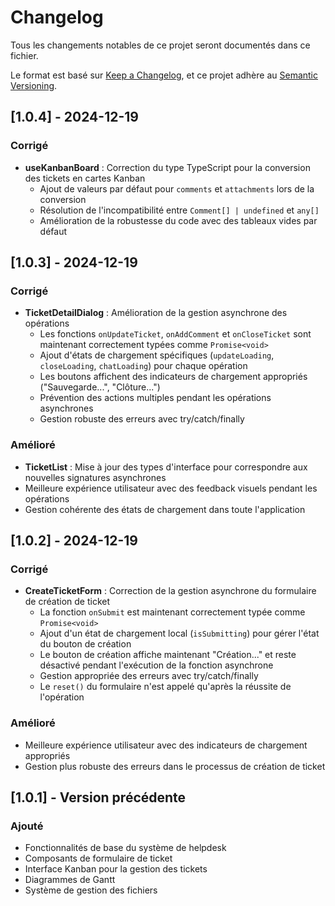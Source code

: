 # Changelog

Tous les changements notables de ce projet seront documentés dans ce fichier.

Le format est basé sur [Keep a Changelog](https://keepachangelog.com/fr/1.0.0/),
et ce projet adhère au [Semantic Versioning](https://semver.org/lang/fr/).

## [1.0.4] - 2024-12-19

### Corrigé
- **useKanbanBoard** : Correction du type TypeScript pour la conversion des tickets en cartes Kanban
  - Ajout de valeurs par défaut pour `comments` et `attachments` lors de la conversion
  - Résolution de l'incompatibilité entre `Comment[] | undefined` et `any[]`
  - Amélioration de la robustesse du code avec des tableaux vides par défaut

## [1.0.3] - 2024-12-19

### Corrigé
- **TicketDetailDialog** : Amélioration de la gestion asynchrone des opérations
  - Les fonctions `onUpdateTicket`, `onAddComment` et `onCloseTicket` sont maintenant correctement typées comme `Promise<void>`
  - Ajout d'états de chargement spécifiques (`updateLoading`, `closeLoading`, `chatLoading`) pour chaque opération
  - Les boutons affichent des indicateurs de chargement appropriés ("Sauvegarde...", "Clôture...")
  - Prévention des actions multiples pendant les opérations asynchrones
  - Gestion robuste des erreurs avec try/catch/finally

### Amélioré
- **TicketList** : Mise à jour des types d'interface pour correspondre aux nouvelles signatures asynchrones
- Meilleure expérience utilisateur avec des feedback visuels pendant les opérations
- Gestion cohérente des états de chargement dans toute l'application

## [1.0.2] - 2024-12-19

### Corrigé
- **CreateTicketForm** : Correction de la gestion asynchrone du formulaire de création de ticket
  - La fonction `onSubmit` est maintenant correctement typée comme `Promise<void>`
  - Ajout d'un état de chargement local (`isSubmitting`) pour gérer l'état du bouton de création
  - Le bouton de création affiche maintenant "Création..." et reste désactivé pendant l'exécution de la fonction asynchrone
  - Gestion appropriée des erreurs avec try/catch/finally
  - Le `reset()` du formulaire n'est appelé qu'après la réussite de l'opération

### Amélioré
- Meilleure expérience utilisateur avec des indicateurs de chargement appropriés
- Gestion plus robuste des erreurs dans le processus de création de ticket

## [1.0.1] - Version précédente

### Ajouté
- Fonctionnalités de base du système de helpdesk
- Composants de formulaire de ticket
- Interface Kanban pour la gestion des tickets
- Diagrammes de Gantt
- Système de gestion des fichiers 